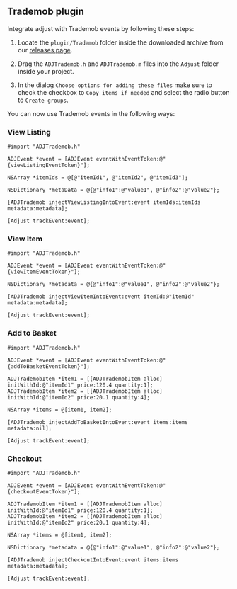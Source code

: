 ## Trademob plugin

Integrate adjust with Trademob events by following these steps:

1. Locate the `plugin/Trademob` folder inside the downloaded archive from our [releases page](https://github.com/adjust/ios_sdk/releases).

2. Drag the `ADJTrademob.h` and `ADJTrademob.m` files into the `Adjust` folder inside your project.

3. In the dialog `Choose options for adding these files` make sure to check the checkbox
to `Copy items if needed` and select the radio button to `Create groups`.

You can now use Trademob events in the following ways:

### View Listing

```objc
#import "ADJTrademob.h"

ADJEvent *event = [ADJEvent eventWithEventToken:@"{viewListingEventToken}"];

NSArray *itemIds = @[@"itemId1", @"itemId2", @"itemId3"];

NSDictionary *metaData = @{@"info1":@"value1", @"info2":@"value2"};

[ADJTrademob injectViewListingIntoEvent:event itemIds:itemIds metadata:metadata];

[Adjust trackEvent:event];
```

### View Item

```objc
#import "ADJTrademob.h"

ADJEvent *event = [ADJEvent eventWithEventToken:@"{viewItemEventToken}"];

NSDictionary *metadata = @{@"info1":@"value1", @"info2":@"value2"};

[ADJTrademob injectViewItemIntoEvent:event itemId:@"itemId" metadata:metadata];

[Adjust trackEvent:event];
```

### Add to Basket

```objc
#import "ADJTrademob.h"

ADJEvent *event = [ADJEvent eventWithEventToken:@"{addToBasketEventToken}"];

ADJTrademobItem *item1 = [[ADJTrademobItem alloc] initWithId:@"itemId1" price:120.4 quantity:1];
ADJTrademobItem *item2 = [[ADJTrademobItem alloc] initWithId:@"itemId2" price:20.1 quantity:4];

NSArray *items = @[item1, item2];

[ADJTrademob injectAddToBasketIntoEvent:event items:items metadata:nil];

[Adjust trackEvent:event];
```

### Checkout

```objc
#import "ADJTrademob.h"

ADJEvent *event = [ADJEvent eventWithEventToken:@"{checkoutEventToken}"];

ADJTrademobItem *item1 = [[ADJTrademobItem alloc] initWithId:@"itemId1" price:120.4 quantity:1];
ADJTrademobItem *item2 = [[ADJTrademobItem alloc] initWithId:@"itemId2" price:20.1 quantity:4];

NSArray *items = @[item1, item2];

NSDictionary *metadata = @{@"info1":@"value1", @"info2":@"value2"};

[ADJTrademob injectCheckoutIntoEvent:event items:items metadata:metadata];

[Adjust trackEvent:event];
```
